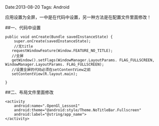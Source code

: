 Date:2013-08-20
Tags: Android

应用设置为全屏，一中是在代码中设置，另一种方法是在配置文件里面修改！

##一、代码中设置

	public void onCreate(Bundle savedInstanceState) {        
   		super.onCreate(savedInstanceState);        
        //无title            
       requestWindowFeature(Window.FEATURE_NO_TITLE);            
       //全屏            
       getWindow().setFlags(WindowManager.LayoutParams. FLAG_FULLSCREEN, WindowManager.LayoutParams. FLAG_FULLSCREEN);   
       //设置全屏的代码必须在setContentView之前                         
       setContentView(R.layout.main);        
    
	}        
	
##二、布局文件里面修改

	<activity 
		android:name=".OpenGl_Lesson1"     
		android:theme="@android:style/Theme.NoTitleBar.Fullscreen"     
		android:label="@string/app_name">         
	</activity>        